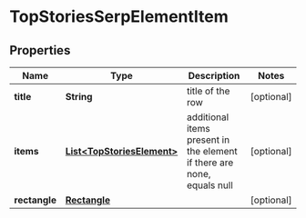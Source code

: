 

# TopStoriesSerpElementItem


## Properties

| Name | Type | Description | Notes |
|------------ | ------------- | ------------- | -------------|
|**title** | **String** | title of the row |  [optional] |
|**items** | [**List&lt;TopStoriesElement&gt;**](TopStoriesElement.md) | additional items present in the element if there are none, equals null |  [optional] |
|**rectangle** | [**Rectangle**](Rectangle.md) |  |  [optional] |



